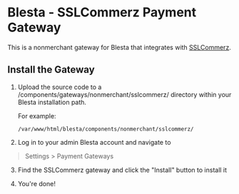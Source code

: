 # Blesta - SSLCommerz Payment Gateway

This is a nonmerchant gateway for Blesta that integrates with [SSLCommerz](https://www.sslcommerz.com/).

## Install the Gateway

1. Upload the source code to a /components/gateways/nonmerchant/sslcommerz/ directory within
your Blesta installation path.

    For example:

    ```
    /var/www/html/blesta/components/nonmerchant/sslcommerz/
    ```

2. Log in to your admin Blesta account and navigate to
> Settings > Payment Gateways

3. Find the SSLCommerz gateway and click the "Install" button to install it

4. You're done!